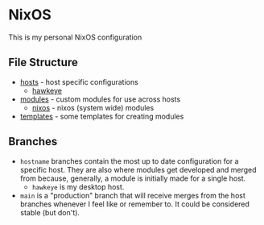# NixOS

This is my personal NixOS configuration

## File Structure

- [hosts](./hosts) - host specific configurations
  - [hawkeye](./hosts/hawkeye)
- [modules](./modules) - custom modules for use across hosts
  - [nixos](./modules/nixos) - nixos (system wide) modules
- [templates](./templates) - some templates for creating modules

## Branches

- `hostname` branches contain the most up to date configuration for a specific host. They are also where modules get developed and merged from because, generally, a module is initially made for a single host.
  - `hawkeye` is my desktop host.
- `main` is a "production" branch that will receive merges from the host branches whenever I feel like or remember to. It could be considered stable (but don't).
